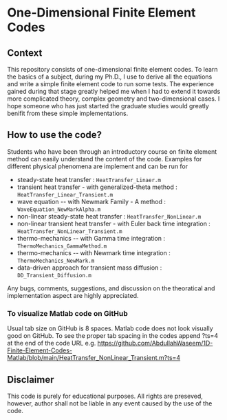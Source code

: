 # One-Dimensional Finite Element Codes

## Context

This repository consists of one-dimensional finite element codes. To learn the basics of a subject, during my Ph.D., I use to derive all the equations and write a simple finite element code to run some tests. The experience gained during that stage greatly helped me when I had to extend it towards more complicated theory, complex geometry and two-dimensional cases. I hope someone who has just started the graduate studies would greatly benifit from these simple implementations.

## How to use the code?

Students who have been through an introductory course on finite element method can easily understand the content of the code. Examples for different physical phenomena are implement and can be run for

- steady-state heat transfer : 									`HeatTransfer_Linaer.m`
- transient heat transfer - with generalized-theta method   : 	`HeatTransfer_Linear_Transient.m`
- wave equation -- with Newmark Family - A method : 			`WaveEquation_NewMarkAlpha.m`
- non-linear steady-state heat transfer : 						`HeatTransfer_NonLinear.m`
- non-linear transient heat transfer - with Euler back time integration : `HeatTransfer_NonLinear_Transient.m`
- thermo-mechanics -- with Gamma time integration : 			`ThermoMechanics_GammaMethod.m`
- thermo-mechanics -- with Newmark time integration : 			`ThermoMechanics_NewMark.m` 
- data-driven approach for transient mass diffusion : 			`DD_Transient_Diffusion.m`

Any bugs, comments, suggestions, and discussion on the theoratical and implementation aspect are highly appreciated.

### To visualize Matlab code on GitHub
Usual tab size on GitHub is 8 spaces. Matlab code does not look visually good on GitHub. To see the proper tab spacing in the codes append ?ts=4 at the end of the code URL e.g. https://github.com/AbdullahWaseem/1D-Finite-Element-Codes-Matlab/blob/main/HeatTransfer_NonLinear_Transient.m?ts=4

## Disclaimer
This code is purely for educational purposes. All rights are preseved, however, author shall not be liable in any event caused by the use of the code. 
